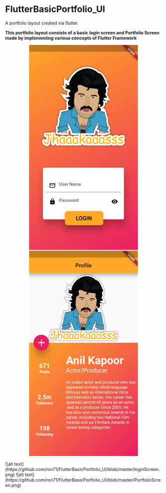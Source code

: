 # FlutterBasicPortfolio_UI
A portfolio layout created via flutter. 

**This portfolio layout consists of a basic login screen and Portfolio Screen made by implementing various concepts of Flutter Framework**
<p align="center">
  <img src="loginScreen.png" width="350" title="hover text">
  <img src="PortfolioScreen.png" width="350" alt="accessibility text">
</p>
![alt text](https://github.com/ron71/FlutterBasicPortfolio_UI/blob/master/loginScreen.png)
![alt text](https://github.com/ron71/FlutterBasicPortfolio_UI/blob/master/PortfolioScreen.png)


